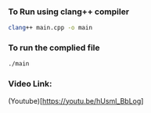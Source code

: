 ### To Run using clang++ compiler
```sh
clang++ main.cpp -o main
```

### To run the complied file
```sh
./main
```

### Video Link: 
(Youtube)[https://youtu.be/hUsml_BbLog]
